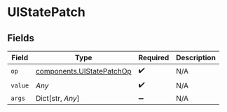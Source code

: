 # UIStatePatch


## Fields

| Field                                                                  | Type                                                                   | Required                                                               | Description                                                            |
| ---------------------------------------------------------------------- | ---------------------------------------------------------------------- | ---------------------------------------------------------------------- | ---------------------------------------------------------------------- |
| `op`                                                                   | [components.UIStatePatchOp](../../models/components/uistatepatchop.md) | :heavy_check_mark:                                                     | N/A                                                                    |
| `value`                                                                | *Any*                                                                  | :heavy_check_mark:                                                     | N/A                                                                    |
| `args`                                                                 | Dict[str, *Any*]                                                       | :heavy_minus_sign:                                                     | N/A                                                                    |